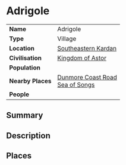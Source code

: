 # Adrigole

|||
| --- | --- |
| **Name** | Adrigole | place.4
| **Type** | Village |
| **Location** | [Southeastern Kardan](../../regions/southeastern-kardan.md) |
| **Civilisation** | [Kingdom of Astor](../../../civilisations/kingdom-of-astor/kingdom-of-astor.md) |
| **Population** | |
| **Nearby Places** | [Dunmore Coast Road](../../roads/dunmore-coast-road.md)<br>[Sea of Songs](../../topography/seas-bays/sea-of-songs.md) |
| **People** | |

## Summary

## Description

## Places
